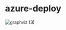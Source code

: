 # azure-deploy

![graphviz (3)](https://user-images.githubusercontent.com/99031249/155800310-b6afc136-9d0a-400f-b6bb-65b249970ea8.png)
